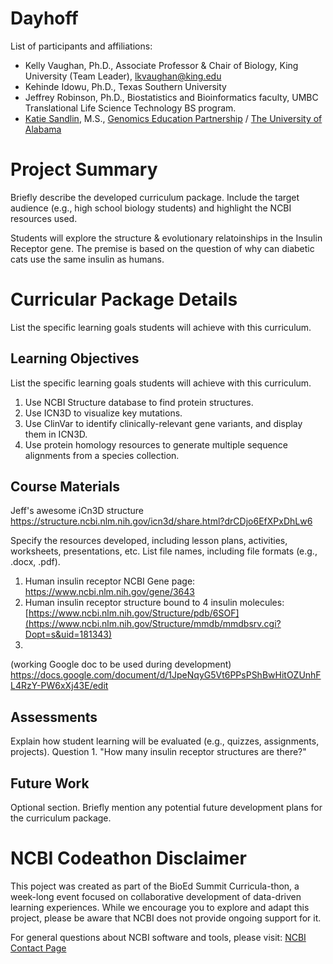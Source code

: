 # Dayhoff

List of participants and affiliations:
- Kelly Vaughan, Ph.D., Associate Professor & Chair of Biology, King University (Team Leader), lkvaughan@king.edu
- Kehinde Idowu, Ph.D., Texas Southern University
- Jeffrey Robinson, Ph.D., Biostatistics and Bioinformatics faculty, UMBC Translational Life Science Technology BS program.
- [Katie Sandlin](https://www.linkedin.com/in/kmsandlin/), M.S., [Genomics Education Partnership](https://thegep.org/) / [The University of Alabama](https://bsc.ua.edu/)

# Project Summary
Briefly describe the developed curriculum package. Include the target audience (e.g., high school biology students) and highlight the NCBI resources used.

Students will explore the structure & evolutionary relatoinships in the Insulin Receptor gene. The premise is based on the question of why can diabetic cats use the same insulin as humans.

# Curricular Package Details
List the specific learning goals students will achieve with this curriculum.

## Learning Objectives
List the specific learning goals students will achieve with this curriculum.
  1. Use NCBI Structure database to find protein structures.
  2. Use ICN3D to visualize key mutations.
  3. Use ClinVar to identify clinically-relevant gene variants, and display them in ICN3D.
  4. Use protein homology resources to generate multiple sequence alignments from a species collection.

## Course Materials
Jeff's awesome iCn3D structure
https://structure.ncbi.nlm.nih.gov/icn3d/share.html?drCDjo6EfXPxDhLw6

Specify the resources developed, including lesson plans, activities, worksheets, presentations, etc. List file names, including file formats (e.g., .docx, .pdf).

  1. Human insulin receptor NCBI Gene page: https://www.ncbi.nlm.nih.gov/gene/3643
  2. Human insulin receptor structure bound to 4 insulin molecules: [https://www.ncbi.nlm.nih.gov/Structure/pdb/6SOF](https://www.ncbi.nlm.nih.gov/Structure/mmdb/mmdbsrv.cgi?Dopt=s&uid=181343)
  3. 
(working Google doc to be used during development) https://docs.google.com/document/d/1JpeNqyG5Vt6PPsPShBwHitOZUnhFL4RzY-PW6xXj43E/edit


## Assessments
Explain how student learning will be evaluated (e.g., quizzes, assignments, projects).
Question 1. "How many insulin receptor structures are there?"

## Future Work
Optional section. Briefly mention any potential future development plans for the curriculum package.

# NCBI Codeathon Disclaimer
This poject was created as part of the BioEd Summit Curricula-thon, a week-long event focused on collaborative development of data-driven learning experiences. While we encourage you to explore and adapt this project, please be aware that NCBI does not provide ongoing support for it.

For general questions about NCBI software and tools, please visit: [NCBI Contact Page](https://www.ncbi.nlm.nih.gov/home/about/contact/)


